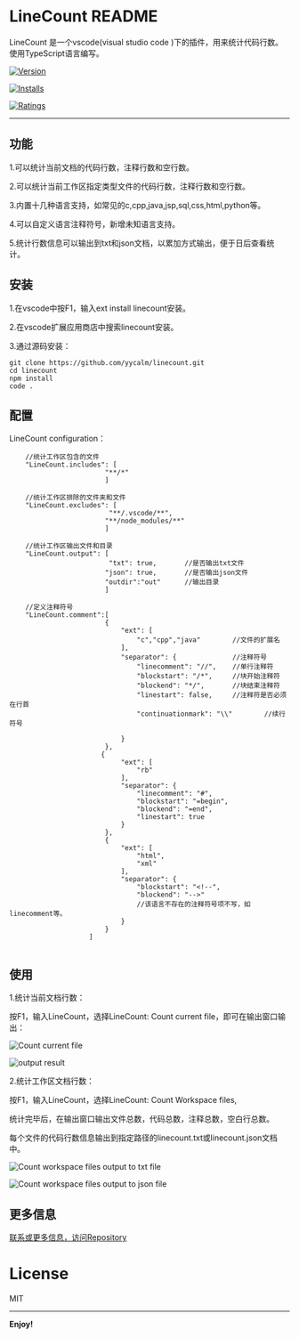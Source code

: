 # LineCount README

LineCount 是一个vscode(visual studio code )下的插件，用来统计代码行数。使用TypeScript语言编写。

[![Version](https://vsmarketplacebadge.apphb.com/version/linecount.svg)](https://marketplace.visualstudio.com/items?itemName=linecount)

[![Installs](https://vsmarketplacebadge.apphb.com/installs/linecount.svg)](https://marketplace.visualstudio.com/items?itemName=linecount)

[![Ratings](https://vsmarketplacebadge.apphb.com/rating/linecount.svg)](https://marketplace.visualstudio.com/items?itemName=linecount)

---

## 功能

1.可以统计当前文档的代码行数，注释行数和空行数。

2.可以统计当前工作区指定类型文件的代码行数，注释行数和空行数。

3.内置十几种语言支持，如常见的c,cpp,java,jsp,sql,css,html,python等。

4.可以自定义语言注释符号，新增未知语言支持。

5.统计行数信息可以输出到txt和json文档，以累加方式输出，便于日后查看统计。

## 安装

1.在vscode中按F1，输入ext install linecount安装。

2.在vscode扩展应用商店中搜索linecount安装。

3.通过源码安装：

```
git clone https://github.com/yycalm/linecount.git
cd linecount
npm install
code .
```

## 配置

LineCount configuration：
```
    //统计工作区包含的文件
    "LineCount.includes": [     
                        "**/*" 
                        ]         
    
    //统计工作区排除的文件夹和文件                 
    "LineCount.excludes": [ 
                         "**/.vscode/**",
                        "**/node_modules/**"
                        ]

    //统计工作区输出文件和目录   
    "LineCount.output": [
                         "txt": true,       //是否输出txt文件
                        "json": true,       //是否输出json文件
                        "outdir":"out"      //输出目录
                        ]

    //定义注释符号
    "LineCount.comment":[
                        {
                            "ext": [
                                "c","cpp","java"        //文件的扩展名
                            ],
                            "separator": {              //注释符号
                                "linecomment": "//",    //单行注释符
                                "blockstart": "/*",     //块开始注释符
                                "blockend": "*/",       //块结束注释符
                                "linestart": false,     //注释符是否必须在行首
                                "continuationmark": "\\"        //续行符号 
                                
                            }
                        },
                       {
                            "ext": [
                                "rb"
                            ],
                            "separator": {
                                "linecomment": "#",
                                "blockstart": "=begin",
                                "blockend": "=end",
                                "linestart": true
                            }
                        },
                        {
                            "ext": [
                                "html",
                                "xml"
                            ],
                            "separator": {
                                "blockstart": "<!--",
                                "blockend": "-->"
                                //该语言不存在的注释符号项不写，如linecomment等。
                            }
                        }
                    ]
        

```

## 使用

1.统计当前文档行数：

按F1，输入LineCount，选择LineCount: Count current file，即可在输出窗口输出：

![Count current file](https://github.com/yycalm/linecount/blob/master/images/countfile.png)

![output result](https://github.com/yycalm/linecount/blob/master/images/countfile_out.png)


2.统计工作区文档行数：

按F1，输入LineCount，选择LineCount: Count Workspace files,

统计完毕后，在输出窗口输出文件总数，代码总数，注释总数，空白行总数。

每个文件的代码行数信息输出到指定路径的linecount.txt或linecount.json文档中。

![Count workspace files output to txt file](https://github.com/yycalm/linecount/blob/master/images/countworkspace_outtxt.png)

![Count workspace files output to json file](https://github.com/yycalm/linecount/blob/master/images/countworkspace_outjson.png)

## 更多信息

[联系或更多信息，访问Repository](https://github.com/yycalm/linecount)


# License
MIT

-----------------------------------------------------------------------------------------------------------

**Enjoy!**